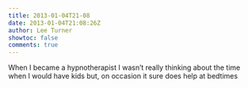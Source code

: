 ```yaml
---
title: 2013-01-04T21-08
date: 2013-01-04T21:08:26Z
author: Lee Turner
showtoc: false
comments: true
---
```


When I became a hypnotherapist I wasn’t really thinking about the time when I would have kids but, on occasion it sure does help at bedtimes

